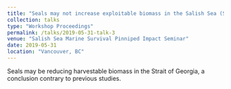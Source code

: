 ```yaml
---
title: "Seals may not increase exploitable biomass in the Salish Sea (Steps towards a new E2E ecosystem model for the Strait of Georgia and Salish Sea)"
collection: talks
type: "Workshop Proceedings"
permalink: /talks/2019-05-31-talk-3
venue: "Salish Sea Marine Survival Pinniped Impact Seminar"
date: 2019-05-31
location: "Vancouver, BC"
---
```


Seals may be reducing harvestable biomass in the Strait of Georgia, a conclusion contrary to previous studies. 
